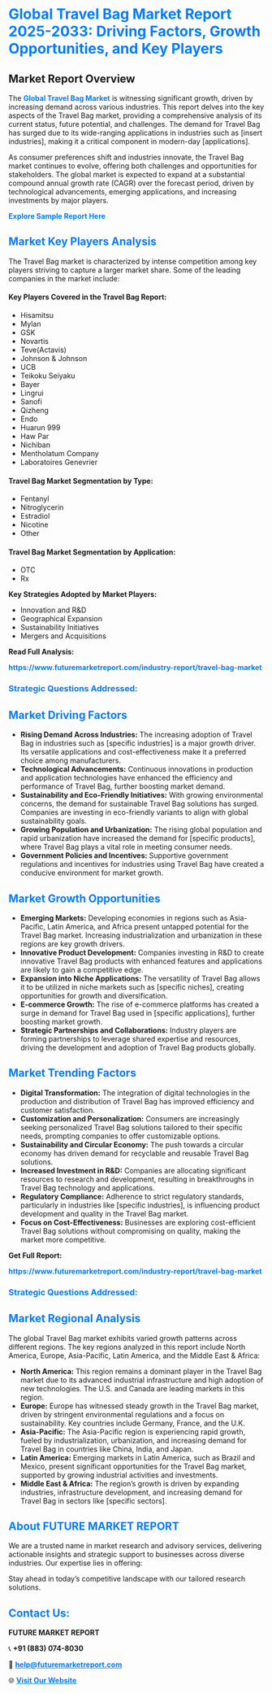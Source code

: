 <h1 style="color: #007BFF;">Global Travel Bag Market Report 2025-2033: Driving Factors, Growth Opportunities, and Key Players</h1>

<section id="overview">
<h2>Market Report Overview</h2>
<p>The <a href="https://www.futuremarketreport.com/industry-report/travel-bag-market" style="color: #007BFF; text-decoration: none;"><strong>Global Travel Bag Market</strong></a> is witnessing significant growth, driven by increasing demand across various industries. This report delves into the key aspects of the Travel Bag market, providing a comprehensive analysis of its current status, future potential, and challenges. The demand for Travel Bag has surged due to its wide-ranging applications in industries such as [insert industries], making it a critical component in modern-day [applications].</p>
<p>As consumer preferences shift and industries innovate, the Travel Bag market continues to evolve, offering both challenges and opportunities for stakeholders. The global market is expected to expand at a substantial compound annual growth rate (CAGR) over the forecast period, driven by technological advancements, emerging applications, and increasing investments by major players.</p>
</section>

<section id="overview">
<p><a href="https://www.futuremarketreport.com/request-sample/reportId=35498" style="color: #007BFF; text-decoration: none;"><strong>Explore Sample Report Here</strong></a></p>
</section>

<section id="key-players">
<h2 style="color: #007BFF;">Market Key Players Analysis</h2>
<p>The Travel Bag market is characterized by intense competition among key players striving to capture a larger market share. Some of the leading companies in the market include:</p>
<h4>Key Players Covered in the Travel Bag Report:</h4>
<ul><li>Hisamitsu</li><li>Mylan</li><li>GSK</li><li>Novartis</li><li>Teve(Actavis)</li><li>Johnson &amp; Johnson</li><li>UCB</li><li>Teikoku Seiyaku</li><li>Bayer</li><li>Lingrui</li><li>Sanofi</li><li>Qizheng</li><li>Endo</li><li>Huarun 999</li><li>Haw Par</li><li>Nichiban</li><li>Mentholatum Company</li><li>Laboratoires Genevrier</li></ul>
<h4>Travel Bag Market Segmentation by Type:</h4>
<ul><li>Fentanyl</li><li>Nitroglycerin</li><li>Estradiol</li><li>Nicotine</li><li>Other</li></ul>

<h4>Travel Bag Market Segmentation by Application:</h4>
<ul><li>OTC</li><li>Rx</li></ul>
<p><strong>Key Strategies Adopted by Market Players:</strong></p>
<ul>
<li>Innovation and R&D</li>
<li>Geographical Expansion</li>
<li>Sustainability Initiatives</li>
<li>Mergers and Acquisitions</li>
</ul>
</section>

<section>
<p><strong>Read Full Analysis: </strong></p><a href="https://www.futuremarketreport.com/industry-report/travel-bag-market" style="color: #007BFF; text-decoration: none;"><strong>https://www.futuremarketreport.com/industry-report/travel-bag-market</strong></a>
<h3 style="color: #007BFF;">Strategic Questions Addressed:</h3>
</section>

<section id="driving-factors">
<h2 style="color: #007BFF;">Market Driving Factors</h2>
<ul>
<li><strong>Rising Demand Across Industries:</strong> The increasing adoption of Travel Bag in industries such as [specific industries] is a major growth driver. Its versatile applications and cost-effectiveness make it a preferred choice among manufacturers.</li>
<li><strong>Technological Advancements:</strong> Continuous innovations in production and application technologies have enhanced the efficiency and performance of Travel Bag, further boosting market demand.</li>
<li><strong>Sustainability and Eco-Friendly Initiatives:</strong> With growing environmental concerns, the demand for sustainable Travel Bag solutions has surged. Companies are investing in eco-friendly variants to align with global sustainability goals.</li>
<li><strong>Growing Population and Urbanization:</strong> The rising global population and rapid urbanization have increased the demand for [specific products], where Travel Bag plays a vital role in meeting consumer needs.</li>
<li><strong>Government Policies and Incentives:</strong> Supportive government regulations and incentives for industries using Travel Bag have created a conducive environment for market growth.</li>
</ul>
</section>

<section id="growth-opportunities">
<h2 style="color: #007BFF;">Market Growth Opportunities</h2>
<ul>
<li><strong>Emerging Markets:</strong> Developing economies in regions such as Asia-Pacific, Latin America, and Africa present untapped potential for the Travel Bag market. Increasing industrialization and urbanization in these regions are key growth drivers.</li>
<li><strong>Innovative Product Development:</strong> Companies investing in R&D to create innovative Travel Bag products with enhanced features and applications are likely to gain a competitive edge.</li>
<li><strong>Expansion into Niche Applications:</strong> The versatility of Travel Bag allows it to be utilized in niche markets such as [specific niches], creating opportunities for growth and diversification.</li>
<li><strong>E-commerce Growth:</strong> The rise of e-commerce platforms has created a surge in demand for Travel Bag used in [specific applications], further boosting market growth.</li>
<li><strong>Strategic Partnerships and Collaborations:</strong> Industry players are forming partnerships to leverage shared expertise and resources, driving the development and adoption of Travel Bag products globally.</li>
</ul>
</section>

<section id="trending-factors">
<h2 style="color: #007BFF;">Market Trending Factors</h2>
<ul>
<li><strong>Digital Transformation:</strong> The integration of digital technologies in the production and distribution of Travel Bag has improved efficiency and customer satisfaction.</li>
<li><strong>Customization and Personalization:</strong> Consumers are increasingly seeking personalized Travel Bag solutions tailored to their specific needs, prompting companies to offer customizable options.</li>
<li><strong>Sustainability and Circular Economy:</strong> The push towards a circular economy has driven demand for recyclable and reusable Travel Bag solutions.</li>
<li><strong>Increased Investment in R&D:</strong> Companies are allocating significant resources to research and development, resulting in breakthroughs in Travel Bag technology and applications.</li>
<li><strong>Regulatory Compliance:</strong> Adherence to strict regulatory standards, particularly in industries like [specific industries], is influencing product development and quality in the Travel Bag market.</li>
<li><strong>Focus on Cost-Effectiveness:</strong> Businesses are exploring cost-efficient Travel Bag solutions without compromising on quality, making the market more competitive.</li>
</ul>
</section>

<section>
<p><strong>Get Full Report: </strong></p><a href="https://www.futuremarketreport.com/industry-report/travel-bag-market" style="color: #007BFF; text-decoration: none;"><strong>https://www.futuremarketreport.com/industry-report/travel-bag-market</strong></a>
<h3 style="color: #007BFF;">Strategic Questions Addressed:</h3>
</section>


<section id="regional-analysis">
<h2 style="color: #007BFF;">Market Regional Analysis</h2>
<p>The global Travel Bag market exhibits varied growth patterns across different regions. The key regions analyzed in this report include North America, Europe, Asia-Pacific, Latin America, and the Middle East & Africa:</p>
<ul>
<li><strong>North America:</strong> This region remains a dominant player in the Travel Bag market due to its advanced industrial infrastructure and high adoption of new technologies. The U.S. and Canada are leading markets in this region.</li>
<li><strong>Europe:</strong> Europe has witnessed steady growth in the Travel Bag market, driven by stringent environmental regulations and a focus on sustainability. Key countries include Germany, France, and the U.K.</li>
<li><strong>Asia-Pacific:</strong> The Asia-Pacific region is experiencing rapid growth, fueled by industrialization, urbanization, and increasing demand for Travel Bag in countries like China, India, and Japan.</li>
<li><strong>Latin America:</strong> Emerging markets in Latin America, such as Brazil and Mexico, present significant opportunities for the Travel Bag market, supported by growing industrial activities and investments.</li>
<li><strong>Middle East & Africa:</strong> The region’s growth is driven by expanding industries, infrastructure development, and increasing demand for Travel Bag in sectors like [specific sectors].</li>
</ul>
</section>

<footer>
<h2 style="color: #007BFF;">About FUTURE MARKET REPORT</h2>
<p>We are a trusted name in market research and advisory services, delivering actionable insights and strategic support to businesses across diverse industries. Our expertise lies in offering:</p>

<p>Stay ahead in today’s competitive landscape with our tailored research solutions.</p>

<h2 style="color: #007BFF;">Contact Us:</h2>
<p><strong>FUTURE MARKET REPORT</strong></p>
<p>📞 <strong>+91 (883) 074-8030</strong></p>
<p>📧 <strong><a href="mailto:help@futuremarketreport.com" style="color: #007BFF;">help@futuremarketreport.com</a></strong></p>
<p>🌐 <strong><a href="https://www.futuremarketreport.com/" style="color: #007BFF;">Visit Our Website</a></strong></p>
</footer>